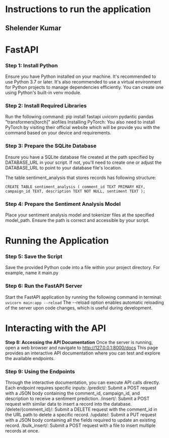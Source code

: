 # Instructions to run the application

## Shelender Kumar

# FastAPI
### Step 1: Install Python
Ensure you have Python installed on your machine. It's recommended to use Python 3.7 or later. It's also recommended to use a virtual environment for Python projects to manage dependencies efficiently. You can create one using Python's built-in venv module.
### Step 2: Install Required Libraries
Run the following command:
pip install fastapi uvicorn pydantic pandas "transformers[torch]" aiofiles
Installing PyTorch: You also need to install PyTorch by visiting their official website which will be provide you with the command based on your device and requirements.
### Step 3: Prepare the SQLite Database
Ensure you have a SQLite database file created at the path specified by DATABASE_URL in your script. If not, you'll need to create one or adjust the DATABASE_URL to point to your database file's location.

The table sentiment_analysis that stores records has following structure:


`CREATE TABLE sentiment_analysis (
    comment_id TEXT PRIMARY KEY,
    campaign_id TEXT,
    description TEXT NOT NULL,
    sentiment TEXT
);`


### Step 4: Prepare the Sentiment Analysis Model
Place your sentiment analysis model and tokenizer files at the specified model_path. Ensure the path is correct and accessible by your script.


# Running the Application
### Step 5: Save the Script
Save the provided Python code into a file within your project directory. For example, name it main.py

### Step 6: Run the FastAPI Server
Start the FastAPI application by running the following command in terminal:
`uvicorn main:app --reload`
The --reload option enables automatic reloading of the server upon code changes, which is useful during development.

# Interacting with the API
**Step 8: Accessing the API Documentation**
Once the server is running, open a web browser and navigate to http://127.0.0.1:8000/docs This page provides an interactive API documentation where you can test and explore the available endpoints.
### Step 9: Using the Endpoints
Through the interactive documentation, you can execute API calls directly. Each endpoint requires specific inputs:
/predict/: Submit a POST request with a JSON body containing the comment_id, campaign_id, and description to receive a sentiment prediction.
/insert/: Submit a POST request with similar data to insert a record into the database.
/delete/{comment_id}/: Submit a DELETE request with the comment_id in the URL path to delete a specific record.
/update/: Submit a PUT request with a JSON body containing all the fields required to update an existing record.
/bulk_insert/: Submit a POST request with a file to insert multiple records at once.
